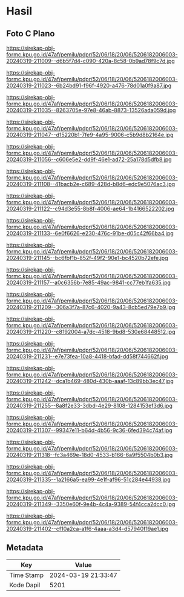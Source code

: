 # Hasil

## Foto C Plano

https://sirekap-obj-formc.kpu.go.id/47af/pemilu/pdpr/52/06/18/20/06/5206182006003-20240319-211009--d6b5f7d4-c090-420a-8c58-0b9ad78f9c7d.jpg

https://sirekap-obj-formc.kpu.go.id/47af/pemilu/pdpr/52/06/18/20/06/5206182006003-20240319-211023--6b24bd91-f96f-4920-a476-78d01a0f9a87.jpg

https://sirekap-obj-formc.kpu.go.id/47af/pemilu/pdpr/52/06/18/20/06/5206182006003-20240319-211035--8263705e-97e8-46ab-8873-13526ada059d.jpg

https://sirekap-obj-formc.kpu.go.id/47af/pemilu/pdpr/52/06/18/20/06/5206182006003-20240319-211047--d15220b1-7fe9-4a95-9006-c5b9d8b2164e.jpg

https://sirekap-obj-formc.kpu.go.id/47af/pemilu/pdpr/52/06/18/20/06/5206182006003-20240319-211056--c606e5e2-dd9f-46e1-ad72-25a178d5dfb8.jpg

https://sirekap-obj-formc.kpu.go.id/47af/pemilu/pdpr/52/06/18/20/06/5206182006003-20240319-211108--41bacb2e-c689-428d-b8d6-edc9e5076ac3.jpg

https://sirekap-obj-formc.kpu.go.id/47af/pemilu/pdpr/52/06/18/20/06/5206182006003-20240319-211122--c94d3e55-8b8f-4006-ae64-1b4166522202.jpg

https://sirekap-obj-formc.kpu.go.id/47af/pemilu/pdpr/52/06/18/20/06/5206182006003-20240319-211133--6e0f6626-e230-476c-91be-d05c42f66ba4.jpg

https://sirekap-obj-formc.kpu.go.id/47af/pemilu/pdpr/52/06/18/20/06/5206182006003-20240319-211145--bc6fbf1b-852f-49f2-90e1-bc4520b72efe.jpg

https://sirekap-obj-formc.kpu.go.id/47af/pemilu/pdpr/52/06/18/20/06/5206182006003-20240319-211157--a0c6356b-7e85-49ac-9841-cc77eb1fa635.jpg

https://sirekap-obj-formc.kpu.go.id/47af/pemilu/pdpr/52/06/18/20/06/5206182006003-20240319-211209--306a3f7a-87c6-4020-9a43-8cb5ed79e7b9.jpg

https://sirekap-obj-formc.kpu.go.id/47af/pemilu/pdpr/52/06/18/20/06/5206182006003-20240319-211220--c8192004-a7dc-4518-9bd8-530e68448512.jpg

https://sirekap-obj-formc.kpu.go.id/47af/pemilu/pdpr/52/06/18/20/06/5206182006003-20240319-211231--e7e73fea-10a8-4418-bfad-dd58f744662f.jpg

https://sirekap-obj-formc.kpu.go.id/47af/pemilu/pdpr/52/06/18/20/06/5206182006003-20240319-211242--dca1b469-480d-430b-aaaf-13c89bb3ec47.jpg

https://sirekap-obj-formc.kpu.go.id/47af/pemilu/pdpr/52/06/18/20/06/5206182006003-20240319-211255--8a8f2e33-3dbd-4e29-8108-1284153ef3d6.jpg

https://sirekap-obj-formc.kpu.go.id/47af/pemilu/pdpr/52/06/18/20/06/5206182006003-20240319-211307--99347e11-b64d-4b56-9c36-6fed394c74af.jpg

https://sirekap-obj-formc.kpu.go.id/47af/pemilu/pdpr/52/06/18/20/06/5206182006003-20240319-211318--fc3a469e-18d0-4533-b166-6a9f5504b0b3.jpg

https://sirekap-obj-formc.kpu.go.id/47af/pemilu/pdpr/52/06/18/20/06/5206182006003-20240319-211335--1a2166a5-ea99-4e1f-af96-51c284e44938.jpg

https://sirekap-obj-formc.kpu.go.id/47af/pemilu/pdpr/52/06/18/20/06/5206182006003-20240319-211349--3350e60f-9e4b-4c4a-9389-54f4cca2dcc0.jpg

https://sirekap-obj-formc.kpu.go.id/47af/pemilu/pdpr/52/06/18/20/06/5206182006003-20240319-211402--cf10a2ca-a1f6-4aaa-a3d4-d57940f19ae1.jpg


## Metadata

| Key        | Value               |
| ---------- | ------------------- |
| Time Stamp | 2024-03-19 21:33:47 |
| Kode Dapil | 5201                |



